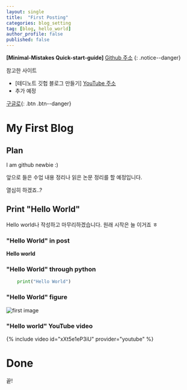 ```yaml
---
layout: single
title:  "First Posting"
categories: blog_setting
tag: [blog, hello_world]
author_profile: false
published: false
---
```


**[Minimal-Mistakes Quick-start-guide]** [Github 주소](https://mmistakes.github.io/minimal-mistakes/docs/quick-start-guide/)
{: .notice--danger}

<div class="notice--success">
참고한 사이트
<ul>
    <li> [테디노트 깃헙 블로그 만들기]
        <a href="https://www.youtube.com/playlist?list=PLIMb_GuNnFwfQBZQwD-vCZENL5YLDZekr">YouTube 주소</a>
    </li>
    <li> 추가 예정 </li>
</ul>
</div>


[구글로](https://google.com){: .btn .btn--danger}
# My First Blog

## Plan
I am github newbie :)

앞으로 들은 수업 내용 정리나 읽은 논문 정리를 할 예정입니다.

열심히 하겠죠..?

## Print "Hello World"
Hello world나 작성하고 마무리하겠습니다. 원래 시작은 늘 이거죠 ㅎ

### "Hello World" in post
**Hello world**

### "Hello World" through python
```python
    print("Hello World")
```
### "Hello World" figure
![first image]({{site.url}}/images/2023-02-25-first/hello_world.png)

### "Hello world" YouTube video
{% include video id="xXt5e1eP3iU" provider="youtube" %}


# Done
끝!
